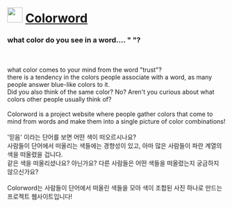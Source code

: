 # <img src="https://github.com/recu3125/Colorword/assets/68118081/d4c045f7-e7bb-4162-891f-f78fa402aeaa" width="35px"> <a href="https://colorword.recu3125.com">Colorword</a>
### what color do you see in a word.... " "?
<br>
<br>what color comes to your mind from the word "trust"?
<br>there is a tendency in the colors people associate with a word, as many people answer blue-like colors to it.
<br>Did you also think of the same color? No? Aren't you curious about what colors other people usually think of?
<br>
<br>Colorword is a project website where people gather colors that come to mind from words and make them into a single picture of color combinations!
<br>
<br>'믿음' 이라는 단어를 보면 어떤 색이 떠오르시나요?
<br>사람들이 단어에서 떠올리는 색들에는 경향성이 있고, 아마 많은 사람들이 파란 계열의 색을 떠올렸을 겁니다.
<br>같은 색을 떠올리셨나요? 아닌가요? 다른 사람들은 어떤 색들을 떠올렸는지 궁금하지 않으신가요?
<br>
<br>Colorword는 사람들이 단어에서 떠올린 색들을 모아 색이 조합된 사진 하나로 만드는 프로젝트 웹사이트입니다!
<br> 
